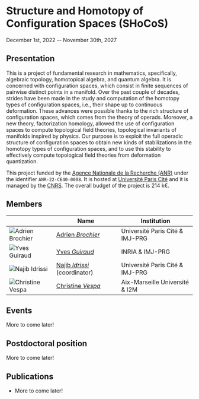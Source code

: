 # Structure and Homotopy of Configuration Spaces (SHoCoS)

December 1st, 2022 -- November 30th, 2027

## Presentation

This is a project of fundamental research in mathematics, specifically, algebraic topology, homotopical algebra, and quantum algebra. It is concerned with configuration spaces, which consist in finite sequences of pairwise distinct points in a manifold. Over the past couple of decades, strides have been made in the study and computation of the homotopy types of configuration spaces, i.e., their shape up to continuous deformation. These advances were possible thanks to the rich structure of configuration spaces, which comes from the theory of operads. Moreover, a new theory, factorization homology, allowed the use of configuration spaces to compute topological field theories, topological invariants of manifolds inspired by physics. Our purpose is to exploit the full operadic structure of configuration spaces to obtain new kinds of stabilizations in the homotopy types of configuration spaces, and to use this stability to effectively compute topological field theories from deformation quantization.

This project funded by the [Agence Nationale de la Recherche (ANR)](https://anr.fr) under the identifier `ANR-22-CE40-0008`.
It is hosted at [Université Paris Cité](https://u-paris.fr) and it is managed by the [CNRS](https://www.cnrs.fr/).
The overall budget of the project is 214&nbsp;k€.

## Members

| | Name | Institution |
|-|-|-|
| ![Adrien Brochier](/photo/adrien.webp) | [Adrien *Brochier*](https://abrochier.org/) | Université Paris Cité & IMJ-PRG |
| ![Yves Guiraud](/photo/yves.webp) | [Yves *Guiraud*](https://webusers.imj-prg.fr/~yves.guiraud/) | INRIA & IMJ-PRG |
| ![Najib Idrissi](/photo/najib.webp) | [Najib *Idrissi*](https://idrissi.eu) (coordinator) | Université Paris Cité & IMJ-PRG |
| ![Christine Vespa](/photo/christine.webp) | [Christine *Vespa*](https://irma.math.unistra.fr/~vespa/) | Aix-Marseille Université & I2M |

## Events

More to come later!

## Postdoctoral position

More to come later!

## Publications

* More to come later!
